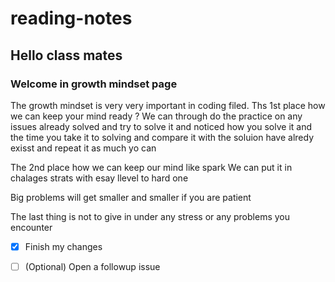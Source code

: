# reading-notes
## Hello class mates 
### Welcome in growth mindset page 

The growth mindset is very very important in coding filed.
Ths 1st place how we can keep your mind ready ?
We can through do the practice on any issues already solved and try to solve it and noticed how you solve it and the time you take it to solving and compare it with the soluion have alredy exisst and repeat it as much yo can 

The 2nd place how we can keep our mind like spark
We can put it in chalages strats with esay llevel to hard one 

Big problems will get smaller and smaller if you are patient

The last thing is not to give in under any stress or any problems you encounter


- [x] Finish my changes

- [ ] \(Optional) Open a followup issue
